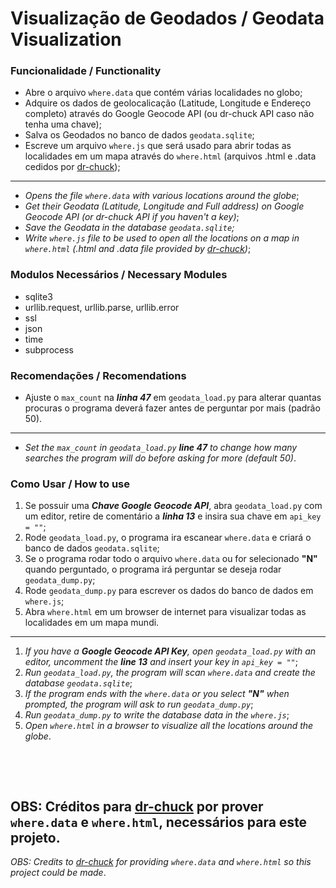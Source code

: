 # Visualização de Geodados / Geodata Visualization

### Funcionalidade / Functionality
- Abre o arquivo `where.data` que contém várias localidades no globo;
- Adquire os dados de geolocalicação (Latitude, Longitude e Endereço completo) através do Google Geocode API (ou dr-chuck API caso não tenha uma chave);
- Salva os Geodados no banco de dados `geodata.sqlite`;
- Escreve um arquivo `where.js` que será usado para abrir todas as localidades em um mapa através do `where.html` (arquivos .html e .data cedidos por [dr-chuck](https://py4e-data.dr-chuck.net/));
---
- *Opens the file `where.data` with various locations around the globe*;
- *Get their Geodata (Latitude, Longitude and Full address) on Google Geocode API (or dr-chuck API if you haven't a key)*;
- *Save the Geodata in the database `geodata.sqlite`;*
- *Write `where.js` file to be used to open all the locations on a map in `where.html` (.html and .data file provided by [dr-chuck](https://py4e-data.dr-chuck.net/))*;

### Modulos Necessários / Necessary Modules
- sqlite3
- urllib.request, urllib.parse, urllib.error
- ssl
- json
- time
- subprocess

### Recomendações / Recomendations
- Ajuste o `max_count` na ***linha 47*** em `geodata_load.py` para alterar quantas procuras o programa deverá fazer antes de perguntar por mais (padrão 50).
---
- *Set the `max_count` in `geodata_load.py` ***line 47*** to change how many searches the program will do before asking for more (default 50)*.

### Como Usar / How to use
1. Se possuir uma ***Chave Google Geocode API***, abra `geodata_load.py` com um editor, retire de comentário a ***linha 13*** e insira sua chave em `api_key = ""`;
2. Rode `geodata_load.py`, o programa ira escanear `where.data` e criará o banco de dados `geodata.sqlite`;
3. Se o programa rodar todo o arquivo `where.data` ou for selecionado **"N"** quando perguntado, o programa irá perguntar se deseja rodar `geodata_dump.py`;
4. Rode `geodata_dump.py` para escrever os dados do banco de dados em `where.js`;
5. Abra `where.html` em um browser de internet para visualizar todas as localidades em um mapa mundi.
---
1. *If you have a ***Google Geocode API Key***, open `geodata_load.py` with an editor, uncomment the ***line 13*** and insert your key in `api_key = ""`*;
2. *Run `geodata_load.py`, the program will scan `where.data` and create the database `geodata.sqlite`*;
3. *If the program ends with the `where.data` or you select **"N"** when prompted, the program will ask to run `geodata_dump.py`*;
4. *Run `geodata_dump.py` to write the database data in the `where.js`*;
5. *Open `where.html` in a browser to visualize all the locations around the globe*.

<p>&nbsp;</p><p>&nbsp;</p>

OBS: Créditos para [dr-chuck](https://py4e-data.dr-chuck.net/) por prover `where.data` e `where.html`, necessários para este projeto.  
---
*OBS: Credits to [dr-chuck](https://py4e-data.dr-chuck.net/) for providing `where.data` and `where.html` so this project could be made*.
